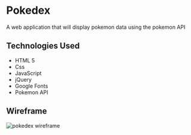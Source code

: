 # Pokedex
A web application that will display pokemon data using the pokemon API

## Technologies Used
- HTML 5
- Css
- JavaScript
- jQuery
- Google Fonts
- Pokemon API

## Wireframe

![pokedex wireframe](https://imgur.com/gallery/uie2zHi)